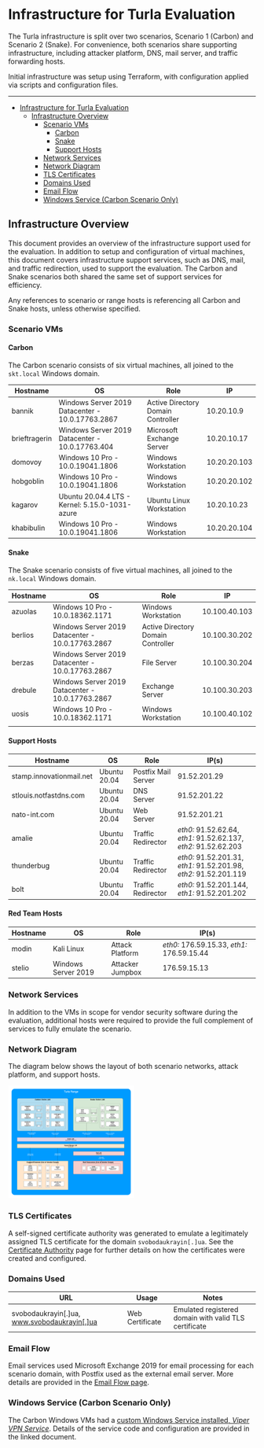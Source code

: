 # Infrastructure for Turla Evaluation

The Turla infrastructure is split over two scenarios, Scenario 1 (Carbon) and Scenario 2 (Snake). For convenience, both scenarios share supporting infrastructure, including attacker platform, DNS, mail server, and traffic forwarding hosts.

Initial infrastructure was setup using Terraform, with configuration applied via scripts and configuration files.

-------

- [Infrastructure for Turla Evaluation](#infrastructure-for-turla-evaluation)
  - [Infrastructure Overview](#infrastructure-overview)
    - [Scenario VMs](#scenario-vms)
      - [Carbon](#carbon)
      - [Snake](#snake)
      - [Support Hosts](#support-hosts)
    - [Network Services](#network-services)
    - [Network Diagram](#network-diagram)
    - [TLS Certificates](#tls-certificates)
    - [Domains Used](#domains-used)
    - [Email Flow](#email-flow)
    - [Windows Service (Carbon Scenario Only)](#windows-service-carbon-scenario-only)

## Infrastructure Overview

This document provides an overview of the infrastructure support used for the evaluation. In addition to setup and configuration of virtual machines, this document covers infrastructure support services, such as DNS, mail, and traffic redirection, used to support the evaluation. The Carbon and Snake scenarios both shared the same set of support services for efficiency.

Any references to scenario or range hosts is referencing all Carbon and Snake hosts, unless otherwise specified.

### Scenario VMs

#### Carbon

The Carbon scenario consists of six virtual machines, all joined to the `skt.local` Windows domain.

| Hostname      | OS                                                | Role                               | IP           |
| ------------- | ------------------------------------------------- | ---------------------------------- | ------------ |
| bannik        | Windows Server 2019 Datacenter -  10.0.17763.2867 | Active Directory Domain Controller | 10.20.10.9   |
| brieftragerin | Windows Server 2019 Datacenter - 10.0.17763.404   | Microsoft Exchange Server          | 10.20.10.17  |
| domovoy       | Windows 10 Pro - 10.0.19041.1806                  | Windows Workstation                | 10.20.20.103 |
| hobgoblin     | Windows 10 Pro - 10.0.19041.1806                  | Windows Workstation                | 10.20.20.102 |
| kagarov       | Ubuntu 20.04.4 LTS - Kernel: 5.15.0-1031-azure    | Ubuntu Linux Workstation           | 10.20.10.23  |
| khabibulin    | Windows 10 Pro - 10.0.19041.1806                  | Windows Workstation                | 10.20.20.104 |

#### Snake

The Snake scenario consists of five virtual machines, all joined to the `nk.local` Windows domain.

| Hostname | OS                                               | Role                               | IP            |
| -------- | ------------------------------------------------ | ---------------------------------- | ------------- |
| azuolas  | Windows 10 Pro - 10.0.18362.1171                 | Windows Workstation                | 10.100.40.103 |
| berlios  | Windows Server 2019 Datacenter - 10.0.17763.2867 | Active Directory Domain Controller | 10.100.30.202 |
| berzas   | Windows Server 2019 Datacenter - 10.0.17763.2867 | File Server                        | 10.100.30.204 |
| drebule  | Windows Server 2019 Datacenter - 10.0.17763.2867 | Exchange Server                    | 10.100.30.203 |
| uosis    | Windows 10 Pro - 10.0.18362.1171                 | Windows Workstation                | 10.100.40.102 |
|          |                                                  |                                    |               |

#### Support Hosts

| Hostname                 | OS           | Role                | IP(s)                                                        |
| ------------------------ | ------------ | ------------------- | ------------------------------------------------------------ |
| stamp.innovationmail.net | Ubuntu 20.04 | Postfix Mail Server | 91.52.201.29                                                 |
| stlouis.notfastdns.com   | Ubuntu 20.04 | DNS Server          | 91.52.201.22                                                 |
| nato-int.com             | Ubuntu 20.04 | Web Server          | 91.52.201.21                                                 |
| amalie                   | Ubuntu 20.04 | Traffic Redirector  | *eth0:* 91.52.62.64, *eth1:* 91.52.62.137, *eth2:* 91.52.62.203 |
| thunderbug               | Ubuntu 20.04 | Traffic Redirector  | *eth0:* 91.52.201.31, *eth1:* 91.52.201.98, *eth2:* 91.52.201.119 |
| bolt                     | Ubuntu 20.04 | Traffic Redirector  | *eth0:* 91.52.201.144, *eth1:* 91.52.201.202                 |

#### Red Team Hosts

| Hostname | OS                  | Role             | IP(s)                                      |
| -------- | ------------------- | ---------------- | ------------------------------------------ |
| modin    | Kali Linux          | Attack Platform  | *eth0:* 176.59.15.33, *eth1:* 176.59.15.44 |
| stelio   | Windows Server 2019 | Attacker Jumpbox | 176.59.15.13                               |

### Network Services

In addition to the VMs in scope for vendor security software during the evaluation, additional hosts were required to provide the full complement of services to fully emulate the scenario.

### Network Diagram

The diagram below shows the layout of both scenario networks, attack platform, and support hosts.

<img src="assets/Turla-Infrastructure-Diagram.png" alt="Turla-Infrastructure-Diagram" style="zoom:25%;" />

### TLS Certificates

A self-signed certificate authority was generated to emulate a legitimately assigned TLS certificate for the domain `svobodaukrayin[.]ua`. See the [Certificate Authority](CertificateAuthority.md) page for further details on how the certificates were created and configured.

### Domains Used

| URL                                          | Usage           | Notes                                                 |
| -------------------------------------------- | --------------- | ----------------------------------------------------- |
| svobodaukrayin[.]ua, www.svobodaukrayin[.]ua | Web Certificate | Emulated registered domain with valid TLS certificate |

### Email Flow

Email services used Microsoft Exchange 2019 for email processing for each scenario domain, with Postfix used as the external email server. More details are provided in the [Email Flow page](EmailFlow.md).

### Windows Service (Carbon Scenario Only)

The Carbon Windows VMs had a [custom Windows Service installed, *Viper VPN Service*](WindowsService.md). Details of the service code and configuration are provided in the linked document.
